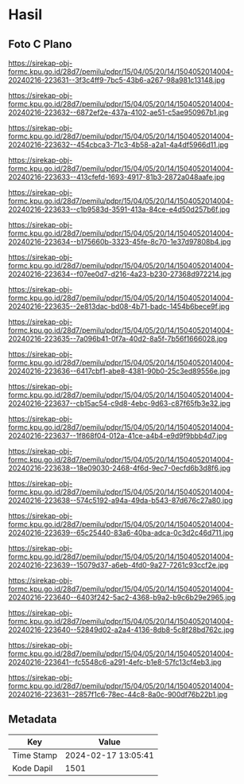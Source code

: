 # Hasil

## Foto C Plano

https://sirekap-obj-formc.kpu.go.id/28d7/pemilu/pdpr/15/04/05/20/14/1504052014004-20240216-223631--3f3c4ff9-7bc5-43b6-a267-98a981c13148.jpg

https://sirekap-obj-formc.kpu.go.id/28d7/pemilu/pdpr/15/04/05/20/14/1504052014004-20240216-223632--6872ef2e-437a-4102-ae51-c5ae950967b1.jpg

https://sirekap-obj-formc.kpu.go.id/28d7/pemilu/pdpr/15/04/05/20/14/1504052014004-20240216-223632--454cbca3-71c3-4b58-a2a1-4a4df5966d11.jpg

https://sirekap-obj-formc.kpu.go.id/28d7/pemilu/pdpr/15/04/05/20/14/1504052014004-20240216-223633--413cfefd-1693-4917-81b3-2872a048aafe.jpg

https://sirekap-obj-formc.kpu.go.id/28d7/pemilu/pdpr/15/04/05/20/14/1504052014004-20240216-223633--c1b9583d-3591-413a-84ce-e4d50d257b6f.jpg

https://sirekap-obj-formc.kpu.go.id/28d7/pemilu/pdpr/15/04/05/20/14/1504052014004-20240216-223634--b175660b-3323-45fe-8c70-1e37d97808b4.jpg

https://sirekap-obj-formc.kpu.go.id/28d7/pemilu/pdpr/15/04/05/20/14/1504052014004-20240216-223634--f07ee0d7-d216-4a23-b230-27368d972214.jpg

https://sirekap-obj-formc.kpu.go.id/28d7/pemilu/pdpr/15/04/05/20/14/1504052014004-20240216-223635--2e813dac-bd08-4b71-badc-1454b6bece9f.jpg

https://sirekap-obj-formc.kpu.go.id/28d7/pemilu/pdpr/15/04/05/20/14/1504052014004-20240216-223635--7a096b41-0f7a-40d2-8a5f-7b56f1666028.jpg

https://sirekap-obj-formc.kpu.go.id/28d7/pemilu/pdpr/15/04/05/20/14/1504052014004-20240216-223636--6417cbf1-abe8-4381-90b0-25c3ed89556e.jpg

https://sirekap-obj-formc.kpu.go.id/28d7/pemilu/pdpr/15/04/05/20/14/1504052014004-20240216-223637--cb15ac54-c9d8-4ebc-9d63-c87f65fb3e32.jpg

https://sirekap-obj-formc.kpu.go.id/28d7/pemilu/pdpr/15/04/05/20/14/1504052014004-20240216-223637--1f868f04-012a-41ce-a4b4-e9d9f9bbb4d7.jpg

https://sirekap-obj-formc.kpu.go.id/28d7/pemilu/pdpr/15/04/05/20/14/1504052014004-20240216-223638--18e09030-2468-4f6d-9ec7-0ecfd6b3d8f6.jpg

https://sirekap-obj-formc.kpu.go.id/28d7/pemilu/pdpr/15/04/05/20/14/1504052014004-20240216-223638--574c5192-a94a-49da-b543-87d676c27a80.jpg

https://sirekap-obj-formc.kpu.go.id/28d7/pemilu/pdpr/15/04/05/20/14/1504052014004-20240216-223639--65c25440-83a6-40ba-adca-0c3d2c46d711.jpg

https://sirekap-obj-formc.kpu.go.id/28d7/pemilu/pdpr/15/04/05/20/14/1504052014004-20240216-223639--15079d37-a6eb-4fd0-9a27-7261c93ccf2e.jpg

https://sirekap-obj-formc.kpu.go.id/28d7/pemilu/pdpr/15/04/05/20/14/1504052014004-20240216-223640--6403f242-5ac2-4368-b9a2-b9c6b29e2965.jpg

https://sirekap-obj-formc.kpu.go.id/28d7/pemilu/pdpr/15/04/05/20/14/1504052014004-20240216-223640--52849d02-a2a4-4136-8db8-5c8f28bd762c.jpg

https://sirekap-obj-formc.kpu.go.id/28d7/pemilu/pdpr/15/04/05/20/14/1504052014004-20240216-223641--fc5548c6-a291-4efc-b1e8-57fc13cf4eb3.jpg

https://sirekap-obj-formc.kpu.go.id/28d7/pemilu/pdpr/15/04/05/20/14/1504052014004-20240216-223631--2857f1c6-78ec-44c8-8a0c-900df76b22b1.jpg


## Metadata

| Key        | Value               |
| ---------- | ------------------- |
| Time Stamp | 2024-02-17 13:05:41 |
| Kode Dapil | 1501                |



